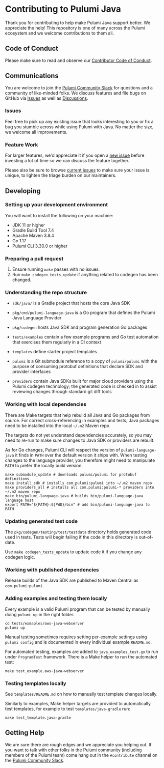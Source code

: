 # Contributing to Pulumi Java

Thank you for contributing to help make Pulumi Java support better. We
appreciate the help! This repository is one of many across the Pulumi
ecosystem and we welcome contributions to them all.

## Code of Conduct

Please make sure to read and observe our
[Contributor Code of Conduct](https://github.com/pulumi/pulumi/blob/master/CODE-OF-CONDUCT.md).

## Communications

You are welcome to join the [Pulumi Community Slack](https://slack.pulumi.com/)
for questions and a community of like-minded folks.
We discuss features and file bugs on GitHub via
[Issues](https://github.com/pulumi/pulumi-java/issues) as well as
[Discussions](https://github.com/pulumi/pulumi/discussions).

### Issues

Feel free to pick up any existing issue that looks interesting to you
or fix a bug you stumble across while using Pulumi with Java. No
matter the size, we welcome all improvements.

### Feature Work

For larger features, we'd appreciate it if you open a
[new issue](https://github.com/pulumi/pulumi-java/issues/new)
before investing a lot of time so we can discuss the feature together.

Please also be sure to browse
[current issues](https://github.com/pulumi/pulumi-java/issues)
to make sure your issue is unique, to lighten the triage burden on our maintainers.

## Developing

### Setting up your development environment

You will want to install the following on your machine:

- JDK 11 or higher
- Gradle Build Tool 7.4
- Apache Maven 3.8.4
- Go 1.17
- Pulumi CLI 3.30.0 or higher

### Preparing a pull request

1. Ensure running `make` passes with no issues.
2. Run `make codegen_tests_update` if anything related to codegen has been changed.

### Understanding the repo structure

- `sdk/java/` is a Gradle project that hosts the core Java SDK

- `pkg/cmd/pulumi-language-java` is a Go program that defines the
  Pulumi Java Language Provider

- `pkg/codegen` hosts Java SDK and program generation Go packages

- `tests/examples` contain a few example programs and Go test
  automation that exercises them regularly in a CI context

- `templates` define starter project templates

- `pulumi` is a Git submodule reference to a copy of `pulumi/pulumi`
  with the purpose of consuming protobuf definitions that declare SDK
  and provider interfaces

- `providers` contain Java SDKs built for major cloud providers using
  the Pulumi codegen technology; the generated code is checked in to
  assist reviewing changes through standard git diff tools

### Working with local dependencies

There are Make targets that help rebuild all Java and Go packages from
source. For correct cross-referencing in examples and tests, Java
packages need to be installed into the local `~/.m2` Maven repo.

The targets do not yet understand dependencies accurately, so you may
need to re-run to make sure changes to Java SDK or providers are
rebuilt.

As for Go changes, Pulumi CLI will respect the version of
`pulumi-language-java` it finds in `PATH` over the default version it
ships with. When testing changes to the language provider, you
therefore might need to manipulate `PATH` to prefer the locally build
version.

```shell
make submodule_update # downloads pulumi/pulumi for protobuf definitions
make install_sdk # installs com.pulumi:pulumi into ~/.m2 maven repo
make providers_all # installs all com.pulumi:pulumi-* providers into ~/.m2 maven repo
make bin/pulumi-language-java # builds bin/pulumi-language-java language host
export PATH="${PATH}:${PWD}/bin" # add bin/pulumi-language-java to PATH
```

### Updating generated test code

The `pkg/codegen/testing/test/testdata` directory holds generated code used in tests.
Tests will begin failing if the code in this directory is out-of-date.

Use `make codegen_tests_update` to update code it if you change any codegen logic.

### Working with published dependencies

Release builds of the Java SDK are published to Maven Central as
`com.pulumi:pulumi`.

### Adding examples and testing them locally

Every example is a valid Pulumi program that can be tested by manually
doing `pulumi up` in the right folder.

```
cd tests/exmaples/aws-java-webserver
pulumi up
```

Manual testing sometimes requires setting per-example settings using
`pulumi config` and is documented in every individual example
`README.md`.

For automated testing, examples are added to `java_examples_test.go`
to run under `ProgramTest` framework. There is a Make helper to run
the automated test:

```
make test_example.aws-java-webserver
```

### Testing templates locally

See `templates/README.md` on how to manually test template changes
locally.

Similarly to examples, Make helper targets are provided to
automatically test templates, for example to test
`templates/java-gradle` run:

```
make test_template.java-gradle
```

## Getting Help

We are sure there are rough edges and we appreciate you helping out.
If you want to talk with other folks in the Pulumi community
(including members of the Pulumi team) come hang out in the
`#contribute` channel on the
[Pulumi Community Slack](https://slack.pulumi.com/).

